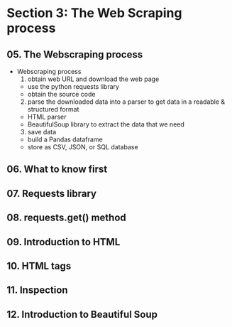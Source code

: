 # Section 3: The Web Scraping process


## 05. The Webscraping process

+ Webscraping process
  1. obtain web URL and download the web page
    + use the python requests library
    + obtain the source code
  2. parse the downloaded data into a parser to get data in a readable & structured format
    + HTML parser
    + BeautifulSoup library to extract the data that we need
  3. save data
    + build a Pandas dataframe
    + store as CSV, JSON, or SQL database



## 06. What to know first






## 07. Requests library






## 08. requests.get() method






## 09. Introduction to HTML






## 10. HTML tags






## 11. Inspection






## 12. Introduction to Beautiful Soup





